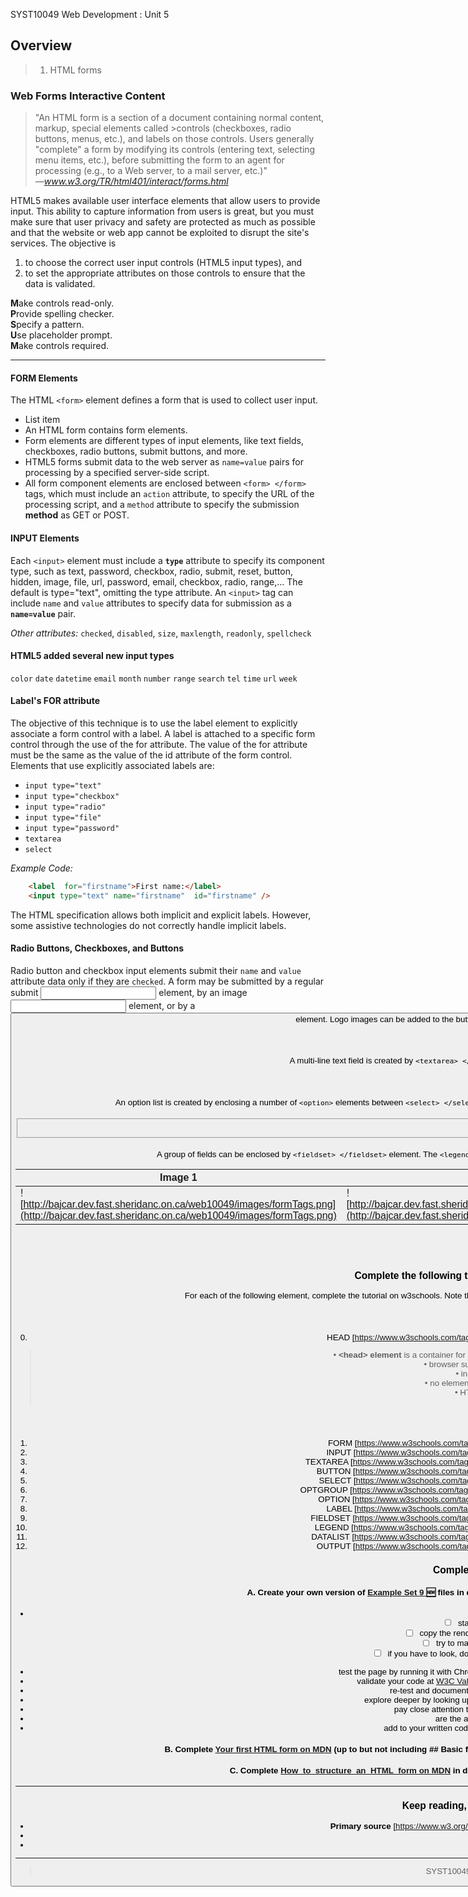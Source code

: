 SYST10049 Web Development
: Unit 5

## Overview
> 1. HTML forms


### Web Forms  Interactive Content

> "An HTML form is a section of a document containing normal content, markup, special elements called >controls (checkboxes, radio buttons, menus, etc.), and labels on those controls. Users generally "complete" a form by modifying its controls (entering text, selecting menu items, etc.), before submitting the form to an agent for processing (e.g., to a Web server, to a mail server, etc.)"  
> *—www.w3.org/TR/html401/interact/forms.html*

HTML5 makes available user interface elements that allow users to provide input. This ability to capture information from users is great, but you must make sure that user privacy and safety are protected as much as possible and that the website or web app cannot be exploited to disrupt the site's services. The objective is
1.  to choose the correct user input controls (HTML5 input types), and
2.  to set the appropriate attributes on those controls to ensure that the data is validated.

**M**ake controls read-only.  
**P**rovide spelling checker.  
**S**pecify a pattern.  
**U**se placeholder prompt.  
**M**ake controls required.

---


####  FORM Elements
The HTML `<form>` element defines a form that is used to collect user input.
 - List item
- An HTML form contains form elements.
- Form elements are different types of input elements, like text fields, checkboxes, radio buttons, submit buttons, and more.
- HTML5 forms submit data to the web server as  `name=value`  pairs for processing by a specified server-side script.
- All form component elements are enclosed between  `<form> </form>`  tags, which must include an  `action`  attribute, to specify the URL of the processing script, and a  `method`  attribute to specify the submission **method** as GET or POST.

#### INPUT Elements

Each  `<input>`  element must include a  **`type`**  attribute to specify its component type, such as text, password, checkbox, radio, submit, reset, button, hidden, image, file, url, password, email, checkbox, radio, range,… The default is type="text", omitting the type attribute.  An  `<input>`  tag can include  `name`  and  `value`  attributes to specify data for submission as a  **`name=value`**  pair.

*Other attributes:* `checked`,  `disabled`, `size`, `maxlength`, `readonly`, `spellcheck`

#### HTML5 added several new input types 
`color`  `date`  `datetime`  `email`  `month`  `number`  `range`  `search`  `tel`  `time`  `url`  `week`

#### Label's FOR attribute
The objective of this technique is to use the label element to explicitly associate a form control with a label. A label is attached to a specific form control through the use of the for attribute. The value of the for attribute must be the same as the value of the id attribute of the form control. Elements that use explicitly associated labels are:
-   `input type="text"`
-   `input type="checkbox"`
-   `input type="radio"`
-   `input type="file"`
-   `input type="password"`
-   `textarea`
-   `select`

*Example Code:*  
```html
    <label  for="firstname">First name:</label>
    <input type="text" name="firstname"  id="firstname" />
```
The HTML specification allows both implicit and explicit labels. However, some assistive technologies do not correctly handle implicit labels.

#### Radio Buttons, Checkboxes, and Buttons

Radio button and checkbox input elements submit their  `name`  and  `value`  attribute data only if they are  `checked`. A form may be submitted by a regular submit <input> element, by an image <input> element, or by a <button> element. Logo images can be added to the button face by enclosing an <img> element between  `<button> </button>`  tags.

#### TEXTAREA Element
A multi-line text field is created by  `<textarea> </textarea>`  tags that require  `rows`  and  `cols`  attributes to specify its size.

#### Labels and Options
An option list is created by enclosing a number of  `<option>`  elements between  `<select> </select>`  tags. Each form control can be enclosed by  `<label> </label>`  tags to visually group with text for styling purposes.

#### <fieldset> Element
A group of fields can be enclosed by  `<fieldset> </fieldset>`  element. The  `<legend> </legend>`  element provides a visual label (theme or question) for a group of elements within the fieldset.

| Image 1 | Image 2 | Image 3 |
|--------|--------|--------|
|![http://bajcar.dev.fast.sheridanc.on.ca/web10049/images/formTags.png](http://bajcar.dev.fast.sheridanc.on.ca/web10049/images/formTags.png) |![http://bajcar.dev.fast.sheridanc.on.ca/web10049/images/formTags2.png](http://bajcar.dev.fast.sheridanc.on.ca/web10049/images/formTags2.png) |![http://bajcar.dev.fast.sheridanc.on.ca/web10049/images/formTags3.png](http://bajcar.dev.fast.sheridanc.on.ca/web10049/images/formTags3.png) |


## Exercise Set 5
### Complete the following tutorials. Document what you have learned.
For each of the following element, complete the tutorial on w3schools.  Note the definition, intended purpose, browser support, supported attributes, and possible attribute values.
#### Example
0. HEAD [https://www.w3schools.com/tags/tag_head.asp](https://www.w3schools.com/tags/tag_head.asp)
> &bull; **&lt;head> element** is a container for all the head elements (script, meta, link, base, style, title, noscript)<br> &bull; browser support chrome, edge, firefox, safari, opera<br> &bull; in HTML5, element can be omitted<br> &bull; no element-specific attributes, only global attributes<br> &bull; HTML DOM reference: head object<br> &bull; has default CSS settings

#### Your turn:
1.  FORM [https://www.w3schools.com/tags/tag_form.asp](https://www.w3schools.com/tags/tag_form.asp)
2. INPUT [https://www.w3schools.com/tags/tag_input.asp](https://www.w3schools.com/tags/tag_input.asp)
3.  TEXTAREA [https://www.w3schools.com/tags/tag_textarea.asp](https://www.w3schools.com/tags/tag_textarea.asp)
4. BUTTON [https://www.w3schools.com/tags/tag_button.asp](https://www.w3schools.com/tags/tag_button.asp)
5. SELECT [https://www.w3schools.com/tags/tag_select.asp](https://www.w3schools.com/tags/tag_select.asp)
6. OPTGROUP [https://www.w3schools.com/tags/tag_optgroup.asp](https://www.w3schools.com/tags/tag_optgroup.asp)
7. OPTION [https://www.w3schools.com/tags/tag_option.asp](https://www.w3schools.com/tags/tag_option.asp)
8. LABEL [https://www.w3schools.com/tags/tag_label.asp](https://www.w3schools.com/tags/tag_label.asp)
9. FIELDSET [https://www.w3schools.com/tags/tag_fieldset.asp](https://www.w3schools.com/tags/tag_fieldset.asp)
10. LEGEND [https://www.w3schools.com/tags/tag_legend.asp](https://www.w3schools.com/tags/tag_legend.asp)
11. DATALIST [https://www.w3schools.com/tags/tag_datalist.asp](https://www.w3schools.com/tags/tag_datalist.asp)
12. OUTPUT [https://www.w3schools.com/tags/tag_output.asp](https://www.w3schools.com/tags/tag_output.asp)


### Complete the following exercises

#### A. Create your own version of [Example Set 9 :new:](http://bajcar.dev.fast.sheridanc.on.ca/web10049/gridCards_examples_09.html) files  in directory `C:\public_html\syst10049\practice`, choosing an appropriate name.
-
	 - [ ] start with minimal HTML5 document
	 - [ ] copy the rendered content (right-hand side) into the body
	 - [ ] try to mark it up without looking at the html code
	 - [ ] if you have to look, document (in comments) why, dig deeper, make notes.
* test the page by running it with Chrome (check that the title and the content display as expected).
* validate your code at [W3C Validation Markup Service](https://validator.w3.org) (remove all warnings and errors);
* re-test and document your observations in the prologue's description;
* explore deeper by looking up references for any unfamiliar elements and attributes; 
* pay close attention to values that can be assigned to the attributes; 
* are the attributes global or element-specific?
* add to your written code, as comments, all corrections and observations.

#### B. Complete [Your first HTML form on MDN](https://developer.mozilla.org/en-US/docs/Learn/HTML/Forms/Your_first_HTML_form#What_are_HTML_forms) (up to but not including ## Basic form styling)  in directory `C:\public_html\syst10049\project_form1`, choosing an appropriate name.

#### C. Complete [How_to_structure_an_HTML_form on MDN](https://developer.mozilla.org/en-US/docs/Learn/HTML/Forms/How_to_structure_an_HTML_form)  in directory `C:\public_html\syst10049\project_form2`, choosing an appropriate name.

 ---
 
### Keep reading, exploring and cross-referencing
* **Primary source** [https://www.w3.org/TR/html5/syntax.html](https://www.w3.org/TR/html5/syntax.html)
* [HTML checklist](http://bajcar.dev.fast.sheridanc.on.ca/syst10049/checklists/htmlSheet.html)
* [CSS checklist](http://bajcar.dev.fast.sheridanc.on.ca/syst10049/checklists/cssSheet.html)

---
> SYST10049 Web Development @ Sheridan College
